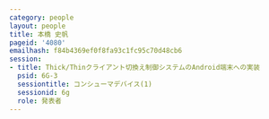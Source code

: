 ```yaml
---
category: people
layout: people
title: 本橋 史帆
pageid: '4080'
emailhash: f84b4369ef0f8fa93c1fc95c70d48cb6
session:
- title: Thick/Thinクライアント切換え制御システムのAndroid端末への実装
  psid: 6G-3
  sessiontitle: コンシューマデバイス(1)
  sessionid: 6g
  role: 発表者
---
```

